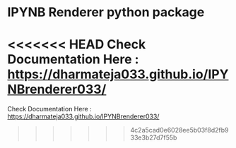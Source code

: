 # IPYNB Renderer python package
<<<<<<< HEAD
Check Documentation Here : https://dharmateja033.github.io/IPYNBrenderer033/
=======
Check Documentation Here : https://dharmateja033.github.io/IPYNBrenderer033/




>>>>>>> 4c2a5cad0e6028ee5b03f8d2fb933e3b27d7f55b
